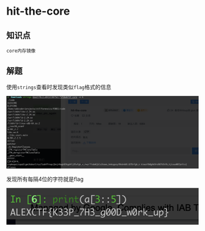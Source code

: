 # hit-the-core

## 知识点

`core内存镜像`

## 解题

使用`strings`查看时发现类似`flag`格式的信息

![](./img/hit-the-core-1.png)

发现所有每隔4位的字符就是flag

![](./img/hit-the-core-2.png)
